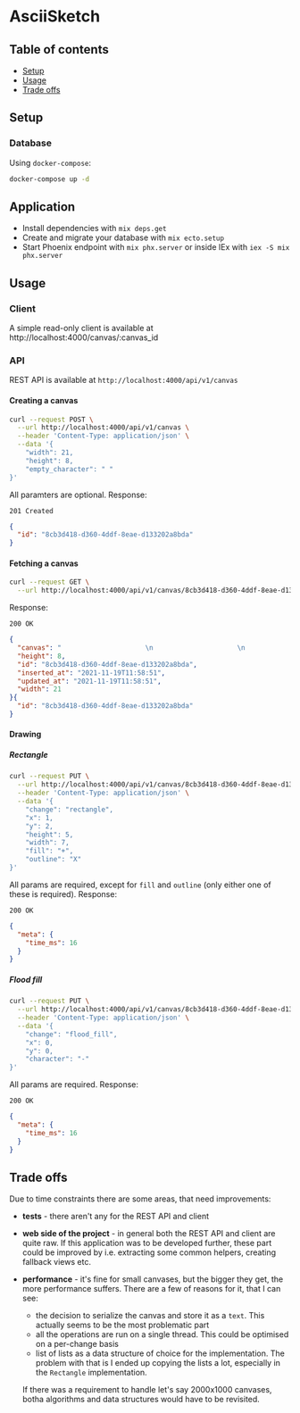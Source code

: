 # AsciiSketch
## Table of contents
  * [Setup](#setup)
  * [Usage](#usage)
  * [Trade offs](#trade-offs)

## Setup
### Database

Using `docker-compose`:

```bash
docker-compose up -d
```

## Application

  * Install dependencies with `mix deps.get`
  * Create and migrate your database with `mix ecto.setup`
  * Start Phoenix endpoint with `mix phx.server` or inside IEx with `iex -S mix phx.server`

## Usage
### Client
A simple read-only client is available at http://localhost:4000/canvas/:canvas_id

### API

REST API is available at `http://localhost:4000/api/v1/canvas`

#### Creating a canvas

```bash
curl --request POST \
  --url http://localhost:4000/api/v1/canvas \
  --header 'Content-Type: application/json' \
  --data '{   
    "width": 21,
	"height": 8,
	"empty_character": " "
}'
```

All paramters are optional. Response:

`201 Created`

```json
{
  "id": "8cb3d418-d360-4ddf-8eae-d133202a8bda"
}
```

#### Fetching a canvas

```bash
curl --request GET \
  --url http://localhost:4000/api/v1/canvas/8cb3d418-d360-4ddf-8eae-d133202a8bda
```

Response:

`200 OK`

```json
{
  "canvas": "                     \n                     \n                     \n                     \n                     \n                     \n                     \n                     ",
  "height": 8,
  "id": "8cb3d418-d360-4ddf-8eae-d133202a8bda",
  "inserted_at": "2021-11-19T11:58:51",
  "updated_at": "2021-11-19T11:58:51",
  "width": 21
}{
  "id": "8cb3d418-d360-4ddf-8eae-d133202a8bda"
}
```

#### Drawing
##### Rectangle

```bash
curl --request PUT \
  --url http://localhost:4000/api/v1/canvas/8cb3d418-d360-4ddf-8eae-d133202a8bda/draw \
  --header 'Content-Type: application/json' \
  --data '{
	"change": "rectangle",
	"x": 1,
	"y": 2,
	"height": 5,
	"width": 7,
	"fill": "+",
	"outline": "X"
}'
```

All params are required, except for `fill` and `outline` (only either one of these is required). Response:

`200 OK`

```json
{
  "meta": {
    "time_ms": 16
  }
}
```

##### Flood fill

```bash
curl --request PUT \
  --url http://localhost:4000/api/v1/canvas/8cb3d418-d360-4ddf-8eae-d133202a8bda/draw \
  --header 'Content-Type: application/json' \
  --data '{
	"change": "flood_fill",
	"x": 0,
	"y": 0,
	"character": "-"
}'
```

All params are required. Response:

`200 OK`

```json
{
  "meta": {
    "time_ms": 16
  }
}
```

## Trade offs

Due to time constraints there are some areas, that need improvements:
  * **tests** - there aren't any for the REST API and client
  * **web side of the project** - in general both the REST API and client are quite raw. If this application was to be developed further, these part could be improved by i.e. extracting some common helpers, creating fallback views etc.
  * **performance** - it's fine for small canvases, but the bigger they get, the more performance suffers. There are a few of reasons for it, that I can see:
    * the decision to serialize the canvas and store it as a `text`. This actually seems to be the most problematic part
    * all the operations are run on a single thread. This could be optimised on a per-change basis
    * list of lists as a data structure of choice for the implementation. The problem with that is I ended up copying the lists a lot, especially in the `Rectangle` implementation.
    
    If there was a requirement to handle let's say 2000x1000 canvases, botha algorithms and data structures would have to be revisited.